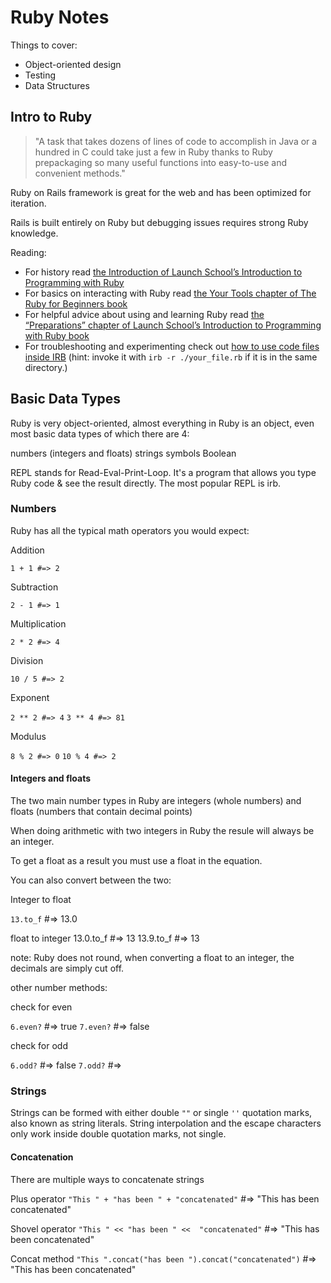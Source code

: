 # Ruby Notes

Things to cover:

- Object-oriented design
- Testing
- Data Structures

## Intro to Ruby

>"A task that takes dozens of lines of code to accomplish in Java or a hundred in C could take just a few in Ruby thanks to Ruby prepackaging so many useful functions into easy-to-use and convenient methods."

Ruby on Rails framework is great for the web and has been optimized for iteration.

Rails is built entirely on Ruby but debugging issues requires strong Ruby knowledge.

Reading:

- For history read [the Introduction of Launch School’s Introduction to Programming with Ruby](https://launchschool.com/books/ruby/read/introduction)
- For basics on interacting with Ruby read [the Your Tools chapter of The Ruby for Beginners book](https://ruby-for-beginners.rubymonstas.org/your_tools.html)
- For helpful advice about using and learning Ruby read [the “Preparations” chapter of Launch School’s Introduction to Programming with Ruby book](https://launchschool.com/books/ruby/read/preparations#usingacodeeditor)
- For troubleshooting and experimenting check out [how to use code files inside IRB](https://stackoverflow.com/questions/13112245/ruby-how-to-load-a-file-into-interactive-ruby-console-irb/38533339) (hint: invoke it with `irb -r ./your_file.rb` if it is in the same directory.)

## Basic Data Types

Ruby is very object-oriented, almost everything in Ruby is an object, even most basic data types of which there are 4:

numbers (integers and floats)
strings
symbols
Boolean

REPL stands for Read-Eval-Print-Loop. It's a program that allows you type Ruby code & see the result directly. The most popular REPL is irb.

### Numbers

Ruby has all the typical math operators you would expect:

Addition 

`1 + 1 #=> 2`

Subtraction

`2 - 1 #=> 1`

Multiplication

`2 * 2 #=> 4`

Division

`10 / 5 #=> 2`

Exponent

`2 ** 2 #=> 4`
`3 ** 4 #=> 81`

Modulus

`8 % 2 #=> 0`
`10 % 4 #=> 2`

#### Integers and floats

The two main number types in Ruby are integers (whole numbers) and floats (numbers that contain decimal points)

When doing arithmetic with two integers in Ruby the resule will always be an integer.

To get a float as a result you must use a float in the equation.

You can also convert between the two:

Integer to float

`13.to_f` #=> 13.0

float to integer
13.0.to_f #=> 13
13.9.to_f #=> 13

note: Ruby does not round, when converting a float to an integer, the decimals are simply cut off.

other number methods:

check for even

`6.even?` #=> true
`7.even?` #=> false

check for odd

`6.odd?` #=> false
`7.odd?` #=>

### Strings

Strings can be formed with either double `""` or single `''` quotation marks, also known as string literals. String interpolation and the escape characters only work inside double quotation marks, not single.

#### Concatenation

There are multiple ways to concatenate strings

Plus operator
`"This " + "has been " + "concatenated"` #=> "This has been concatenated"
 
Shovel operator
`"This " << "has been " <<  "concatenated"` #=> "This has been concatenated"

Concat method
`"This ".concat("has been ").concat("concatenated")` #=> "This has been concatenated"


